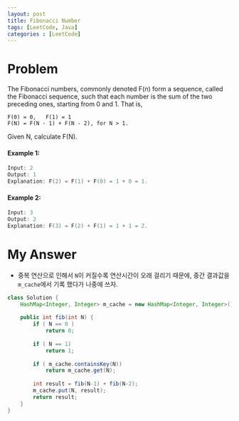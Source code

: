 ```yaml
---
layout: post
title: Fibonacci Number
tags: [LeetCode, Java]
categories : [LeetCode]
---
```


# Problem

The Fibonacci numbers, commonly denoted F(n) form a sequence, called the Fibonacci sequence, such that each number is the sum of the two preceding ones, starting from 0 and 1. That is,
```
F(0) = 0,   F(1) = 1
F(N) = F(N - 1) + F(N - 2), for N > 1.
```

Given N, calculate F(N).

#### Example 1:

```swift
Input: 2
Output: 1
Explanation: F(2) = F(1) + F(0) = 1 + 0 = 1.
```

#### Example 2:

```swift
Input: 3
Output: 2
Explanation: F(3) = F(2) + F(1) = 1 + 1 = 2.
```

# My Answer

* 중복 연산으로 인해서 `N`이 커질수록 연산시간이 오래 걸리기 때문에, 중간 결과값을 `m_cache`에서 기록 했다가 나중에 쓰자.
  
```java
class Solution {
    HashMap<Integer, Integer> m_cache = new HashMap<Integer, Integer>();
    
    public int fib(int N) {
        if ( N == 0 )
            return 0;
        
        if ( N == 1)
            return 1;
        
        if ( m_cache.containsKey(N))
            return m_cache.get(N);
        
        int result = fib(N-1) + fib(N-2);
        m_cache.put(N, result);
        return result;
    }
}
```

